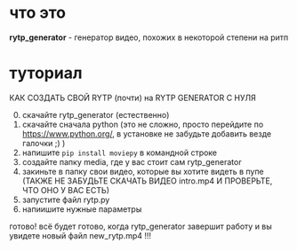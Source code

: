 # что это
**rytp_generator** - генератор видео, похожих в некоторой степени на ритп
# туториал
КАК СОЗДАТЬ СВОЙ RYTP (почти) на RYTP GENERATOR С НУЛЯ

0. скачайте rytp_generator (естественно)
1. скачайте сначала python (это не сложно, просто перейдите по https://www.python.org/, в установке не забудьте добавить везде галочки ;) )
2. напишите `pip install moviepy` в командной строке
3. создайте папку media, где у вас стоит сам rytp_generator
4. закиньте в папку свои видео, которые вы хотите видеть в пупе
(ТАКЖЕ НЕ ЗАБУДЬТЕ СКАЧАТЬ ВИДЕО intro.mp4 И ПРОВЕРЬТЕ, ЧТО ОНО У ВАС ЕСТЬ)
5. запустите файл rytp.py 
6. напиишите нужные параметры

готово! всё будет готово, когда rytp_generator завершит работу и вы увидете новый файл new_rytp.mp4 !!!
